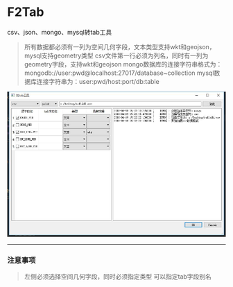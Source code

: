 # F2Tab
csv、json、mongo、mysql转tab工具

> 所有数据都必须有一列为空间几何字段，文本类型支持wkt和geojson，mysql支持geometry类型
> csv文件第一行必须为列名，同时有一列为geometry字段，支持wkt和geojson
> mongo数据库的连接字符串格式为：mongodb://user:pwd@localhost:27017/database~collection
> mysql数据库连接字符串为：user:pwd/host:port/db:table

![image](https://github.com/jzChia/F2Tab/blob/master/f2t.jpg)

------------------------------

### 注意事项
> 左侧必须选择空间几何字段，同时必须指定类型
> 可以指定tab字段别名
